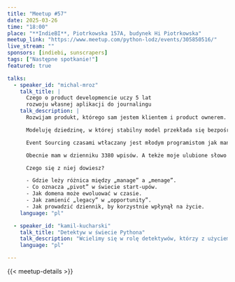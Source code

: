 ```yaml
---
title: "Meetup #57"
date: 2025-03-26
time: "18:00"
place: "**IndieBI**, Piotrkowska 157A, budynek Hi Piotrkowska"
meetup_link: "https://www.meetup.com/python-lodz/events/305850516/"
live_stream: ""
sponsors: [indiebi, sunscrapers]
tags: ["Następne spotkanie!"]
featured: true

talks:
  - speaker_id: "michal-mroz"
    talk_title: |
      Czego o product developmencie uczy 5 lat 
      rozwoju własnej aplikacji do journalingu
    talk_description: |
      Rozwijam produkt, którego sam jestem klientem i product ownerem. I na pierwszy rzut oka, to powinno dawać mi natychmiastowy feedback. W końcu nie ma narzutów komunikacyjnych, czekania aż ktoś zaakceptuje jakiś pomysł. A jednak, często idee walidują się miesiącami. Dlaczego tak jest?

      Modeluję dziedzinę, w której stabilny model przekłada się bezpośrednio na mój dobrostan. Precyzyjnie zdefiniowana domena – przełożona na komendy i zapytania – powinna przełożyć się na rzadko zmieniający się kod, w którym wszystko jest jasno opisane. To dlaczego niektóre funkcje okazały się zbędne po dwóch użyciach, a inne przechodziły już kilka przemian?

      Event Sourcing czasami wtłaczany jest młodym programistom jak mantra. Immutability is a king, sam nawet się na to złapałem i stwierdziłem “dobra, zobaczmy jak to robi w Django". W praktyce jednak nadal od czasu do czasu poprawiam rekordy w Django Adminie. A samo wprowadzenie eventów umożliwiło mi głębszą refleksje nad moim życiem, więc okazuje się, że Event Sourcing może dawać nie tylko techniczne korzyści.

      Obecnie mam w dzienniku 3380 wpisów. A tekże moje ulubione słowo w jednym z modeli bazy danych: „Rekontekstualizacja”. To historia przypominająca realia wielu start-upów: nie zawsze wiemy, co dokładnie tworzymy, ale działamy pomimo ograniczonego budżetu i czasu.

      Czego się z niej dowiesz?

      - Gdzie leży różnica między „manage” a „menage”.
      - Co oznacza „pivot” w świecie start-upów.
      - Jak domena może ewoluować w czasie.
      - Jak zamienić „legacy” w „opportunity”.
      - Jak prowadzić dziennik, by korzystnie wpłynął na życie.
    language: "pl"

  - speaker_id: "kamil-kucharski"
    talk_title: "Detektyw w świecie Pythona"
    talk_description: "Wcielimy się w rolę detektywów, którzy z użyciem narzędzi do profilowania odkryją tajemnice tych narzędzi. Opowiem czym są takie narzędzia oraz jak działają. Dodatkowo wspólnie przejdziemy przez różne codebase-y, na których pokaże jak korzystać z tych narzędzi aby efektywnie rozwiązać problem z wydajnością i przyspieszyć działanie naszego kodu. Wszystkie osoby zainteresowane optymalizacją aplikacji i rozwiązywaniem problemów z wydajnością są mile widziane!"
    language: "pl"

---
```


{{< meetup-details >}}
